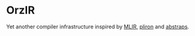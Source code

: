 # OrzIR

Yet another compiler infrastructure inspired by [MLIR](https://mlir.llvm.org), [pliron](https://github.com/vaivaswatha/pliron) and [abstraps](https://github.com/femtomc/abstraps).

